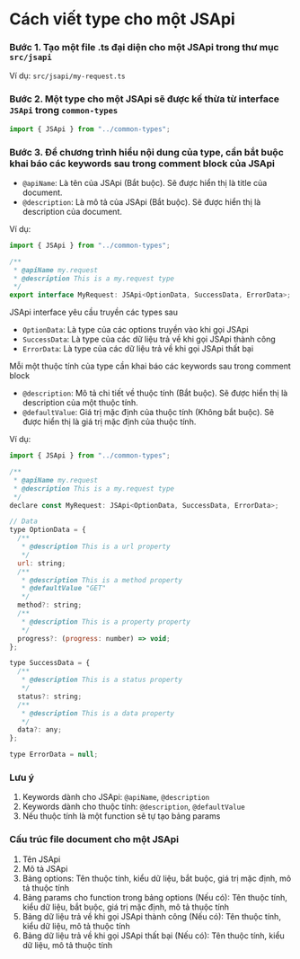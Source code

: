 # Cách viết type cho một JSApi

### Bước 1. Tạo một file .ts đại diện cho một JSApi trong thư mục `src/jsapi`

Ví dụ: `src/jsapi/my-request.ts`

### Bước 2. Một type cho một JSApi sẽ được kế thừa từ interface `JSApi` trong `common-types`

```js
import { JSApi } from "../common-types";
```

### Bước 3. Để chương trình hiểu nội dung của type, cần bắt buộc khai báo các keywords sau trong comment block của JSApi

- `@apiName`: Là tên của JSApi (Bắt buộc). Sẽ được hiển thị là title của document.
- `@description`: Là mô tả của JSApi (Bắt buộc). Sẽ được hiển thị là description của document.

Ví dụ:

```js
import { JSApi } from "../common-types";

/**
 * @apiName my.request
 * @description This is a my.request type
 */
export interface MyRequest: JSApi<OptionData, SuccessData, ErrorData>;
```

JSApi interface yêu cầu truyền các types sau

- `OptionData`: Là type của các options truyền vào khi gọi JSApi
- `SuccessData`: Là type của các dữ liệu trả về khi gọi JSApi thành công
- `ErrorData`: Là type của các dữ liệu trả về khi gọi JSApi thất bại

Mỗi một thuộc tính của type cần khai báo các keywords sau trong comment block

- `@description`: Mô tả chi tiết về thuộc tính (Bắt buộc). Sẽ được hiển thị là description của một thuộc tính.
- `@defaultValue`: Giá trị mặc định của thuộc tính (Không bắt buộc). Sẽ được hiển thị là giá trị mặc định của thuộc tính.

Ví dụ:

```js
import { JSApi } from "../common-types";

/**
 * @apiName my.request
 * @description This is a my.request type
 */
declare const MyRequest: JSApi<OptionData, SuccessData, ErrorData>;

// Data
type OptionData = {
  /**
   * @description This is a url property
   */
  url: string;
  /**
   * @description This is a method property
   * @defaultValue "GET"
   */
  method?: string;
  /**
   * @description This is a property property
   */
  progress?: (progress: number) => void;
};

type SuccessData = {
  /**
   * @description This is a status property
   */
  status?: string;
  /**
   * @description This is a data property
   */
  data?: any;
};

type ErrorData = null;
```

### Lưu ý

1. Keywords dành cho JSApi: `@apiName`, `@description`
2. Keywords dành cho thuộc tính: `@description`, `@defaultValue`
3. Nếu thuộc tính là một function sẽ tự tạo bảng params

### Cấu trúc file document cho một JSApi

1. Tên JSApi
2. Mô tả JSApi
3. Bảng options: Tên thuộc tính, kiểu dữ liệu, bắt buộc, giá trị mặc định, mô tả thuộc tính
4. Bảng params cho function trong bảng options (Nếu có):  Tên thuộc tính, kiểu dữ liệu, bắt buộc, giá trị mặc định, mô tả thuộc tính
5. Bảng dữ liệu trả về khi gọi JSApi thành công (Nếu có): Tên thuộc tính, kiểu dữ liệu, mô tả thuộc tính
6. Bảng dữ liệu trả về khi gọi JSApi thất bại (Nếu có): Tên thuộc tính, kiểu dữ liệu, mô tả thuộc tính
